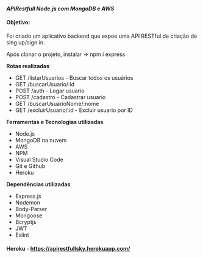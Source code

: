 #### **_APIRestfull Node.js com MongoDB e AWS_**

#### Objetivo:
  
Foi criado um aplicativo backend que expoe uma API RESTful de criação de sing up/sign in.

Após clonar o projeto, instalar => npm i express

**Rotas realizadas**

- GET /listarUsuarios - Buscar todos os usuários
- GET /buscarUsuario/:id
- POST /auth - Logar usuario
- POST /cadastro - Cadastrar usuario
- GET /buscarUsuarioNome/:nome
- GET /excluirUsuario/:id - Excluir usuario por ID

**Ferramentas e Tecnologias utilizadas**


- Node.js
- MongoDB na nuvem
- AWS
- NPM
- Visual Studio Code
- Git e Github
- Heroku

**Dependências utilizadas**


- Express.js
- Nodemon
- Body-Parser
- Mongoose
- Bcryptjs
- JWT
- Eslint


#### Heroku - https://apirestfullsky.herokuapp.com/
